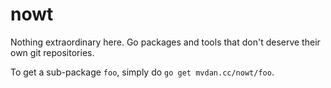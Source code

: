 # nowt

Nothing extraordinary here. Go packages and tools that don't deserve their own
git repositories.

To get a sub-package `foo`, simply do `go get mvdan.cc/nowt/foo`.
